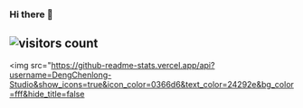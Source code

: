 ### Hi there 👋

<!--
**DengChenlong-Studio/DengChenlong-Studio** is a ✨ _special_ ✨ repository because its `README.md` (this file) appears on your GitHub profile.

Here are some ideas to get you started:

- 🔭 I’m currently working on ...
- 🌱 I’m currently learning ...
- 👯 I’m looking to collaborate on ...
- 🤔 I’m looking for help with ...
- 💬 Ask me about ...
- 📫 How to reach me: ...
- 😄 Pronouns: ...
- ⚡ Fun fact: ...
-->
## ![visitors count](https://visitors-by-url-pls-dont-use-this-in-your-repo.vercel.app/Dengchenlong-Studio-github-readme)
<img src="https://github-readme-stats.vercel.app/api?username=DengChenlong-Studio&show_icons=true&icon_color=0366d6&text_color=24292e&bg_color=fff&hide_title=false
